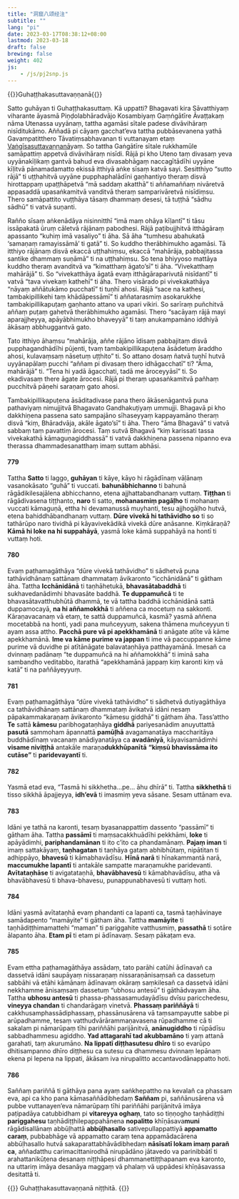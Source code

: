 ```yaml
---
title: "洞窟八颂经注"
subtitle: ""
lang: "pi"
date: 2023-03-17T08:38:12+08:00
lastmod: 2023-03-18
draft: false
brewing: false
weight: 402
js:
    - /js/pj2snp.js
---
```


{{<subtitle>}}Guhaṭṭhakasuttavaṇṇanā{{</subtitle>}}

Satto guhāyan ti Guhaṭṭhakasuttaṃ. Kā uppatti? Bhagavati kira Sāvatthiyaṃ viharante āyasmā Piṇḍolabhāradvājo Kosambiyaṃ Gaṃṅgātīre Āvaṭṭakaṃ nāma Utenassa uyyānaṃ, tattha agamāsi sītale padese divāvihāraṃ nisīditukāmo. Aññadā pi cāyaṃ gacchat’eva tattha pubbāsevanena yathā Gavampatitthero Tāvatiṃsabhavanan ti vuttanayam etaṃ [Vaṅgīsasuttavaṇṇanā](../212/)yaṃ. So tattha Gaṅgātīre sītale rukkhamūle samāpattiṃ appetvā divāvihāraṃ nisīdi. Rājā pi kho Uteno taṃ divasaṃ yeva uyyānakīḷikaṃ gantvā bahud eva divasabhāgaṃ naccagītādīhi uyyāne kīḷitvā pānamadamatto ekissā itthiyā aṅke sīsaṃ katvā sayi. Sesitthiyo “sutto rājā” ti uṭṭhahitvā uyyāne pupphaphalādīni gaṇhantiyo theraṃ disvā hirottappaṃ upaṭṭhāpetvā “mā saddaṃ akatthā” ti aññamaññaṃ nivāretvā appasaddā upasaṅkamitvā vanditvā theraṃ samparivāretvā nisīdiṃsu. Thero samāpattito vuṭṭhāya tāsaṃ dhammaṃ desesi, tā tuṭṭhā “sādhu sādhū” ti vatvā suṇanti.

Rañño sīsaṃ aṅkenādāya nisinnitthī “imā maṃ ohāya kīḷantī” ti tāsu issāpakatā ūruṃ cāletvā rājānaṃ pabodhesi. Rājā paṭibujjhitvā itthāgāraṃ apassanto “kuhiṃ imā vasaliyo” ti āha. Sā āha “tumhesu abahukatā ‘samaṇaṃ ramayissāmā’ ti gatā” ti. So kuddho therābhimukho agamāsi. Tā itthiyo rājānaṃ disvā ekaccā uṭṭhahiṃsu, ekaccā “mahārāja, pabbajitassa santike dhammaṃ suṇāmā” ti na uṭṭhahiṃsu. So tena bhiyyoso mattāya kuddho theraṃ avanditvā va “kimatthaṃ āgato’sī” ti āha. “Vivekatthaṃ mahārājā” ti. So “vivekatthāya āgatā evaṃ itthāgāraparivutā nisīdantī” ti vatvā “tava vivekaṃ kathehī” ti āha. Thero visārado pi vivekakathāya “nāyaṃ aññātukāmo pucchatī” ti tuṇhī ahosi. Rājā “sace na kathesi, tambakipillikehi taṃ khādāpessāmī” ti aññatarasmiṃ asokarukkhe tambakipillikapuṭaṃ gaṇhanto attano va upari vikiri. So sarīraṃ puñchitvā aññaṃ puṭaṃ gahetvā therābhimukho agamāsi. Thero “sacāyaṃ rājā mayi aparajjheyya, apāyābhimukho bhaveyyā” ti taṃ anukampamāno iddhiyā ākāsaṃ abbhuggantvā gato.

Tato itthiyo āhaṃsu “mahārāja, aññe rājāno īdisaṃ pabbajitaṃ disvā pupphagandhādīhi pūjenti, tvaṃ tambakipillikapuṭena āsādetuṃ āraddho ahosi, kulavaṃsaṃ nāsetuṃ uṭṭhito” ti. So attano dosaṃ ñatvā tuṇhī hutvā uyyānapālaṃ pucchi “aññam pi divasaṃ thero idhāgacchatī” ti? “Āma, mahārājā” ti. “Tena hi yadā āgacchati, tadā me āroceyyāsī” ti. So ekadivasaṃ there āgate ārocesi. Rājā pi theraṃ upasaṅkamitvā pañhaṃ pucchitvā pāṇehi saraṇaṃ gato ahosi.

Tambakipillikapuṭena āsāditadivase pana thero ākāsenāgantvā puna pathaviyaṃ nimujjitvā Bhagavato Gandhakuṭiyaṃ ummujji. Bhagavā pi kho dakkhiṇena passena sato sampajāno sīhaseyyaṃ kappayamāno theraṃ disvā “kiṃ, Bhāradvāja, akāle āgato’sī” ti āha. Thero “āma Bhagavā” ti vatvā sabbaṃ taṃ pavattiṃ ārocesi. Taṃ sutvā Bhagavā “kiṃ karissati tassa vivekakathā kāmaguṇagiddhassā” ti vatvā dakkhiṇena passena nipanno eva therassa dhammadesanatthaṃ imaṃ suttam abhāsi.

#### 779

Tattha **Satto** ti laggo, **guhāyan** ti kāye, kāyo hi rāgādīnaṃ vāḷānaṃ vasanokāsato “guhā” ti vuccati. **bahunābhichanno** ti bahunā rāgādikilesajālena abhicchanno, etena ajjhattabandhanaṃ vuttaṃ. **Tiṭṭhan** ti rāgādivasena tiṭṭhanto, **naro** ti satto, **mohanasmiṃ pagāḷho** ti mohanaṃ vuccati kāmaguṇā, ettha hi devamanussā muyhanti, tesu ajjhogāḷho hutvā, etena bahiddhābandhanaṃ vuttaṃ. **Dūre vivekā hi tathāvidho so** ti so tathārūpo naro tividhā pi kāyavivekādikā vivekā dūre anāsanne. Kiṃkāraṇā? **Kāmā hi loke na hi suppahāyā**, yasmā loke kāmā suppahāyā na hontī ti vuttaṃ hoti.

#### 780

Evaṃ paṭhamagāthāya “dūre vivekā tathāvidho” ti sādhetvā puna tathāvidhānaṃ sattānaṃ dhammataṃ āvikaronto “icchānidānā” ti gātham āha. Tattha **Icchānidānā** ti taṇhāhetukā, **bhavasātabaddhā** ti sukhavedanādimhi bhavasāte baddhā. **Te duppamuñcā** ti te bhavasātavatthubhūtā dhammā, te vā tattha baddhā icchānidānā sattā duppamocayā, **na hi aññamokkhā** ti aññena ca mocetuṃ na sakkonti. Kāraṇavacanaṃ vā etaṃ, te sattā duppamuñcā, kasmā? yasmā aññena mocetabbā na honti, yadi pana muñceyyuṃ, sakena thāmena muñceyyun ti ayam assa attho. **Pacchā pure vā pi apekkhamānā** ti anāgate atīte vā kāme apekkhamānā. **Ime va kāme purime va jappan** ti ime vā paccuppanne kāme purime vā duvidhe pi atītānāgate balavataṇhāya patthayamānā. Imesañ ca dvinnaṃ padānaṃ “te duppamuñcā na hi aññamokkhā” ti iminā saha sambandho veditabbo, itarathā “apekkhamānā jappaṃ kiṃ karonti kiṃ vā katā” ti na paññāyeyyuṃ.

#### 781

Evaṃ paṭhamagāthāya “dūre vivekā tathāvidho” ti sādhetvā dutiyagāthāya ca tathāvidhānaṃ sattānaṃ dhammataṃ āvikatvā idāni nesaṃ pāpakammakaraṇaṃ āvikaronto “kāmesu giddhā” ti gātham āha. Tass’attho **Te** sattā **kāmesu** paribhogataṇhāya **giddhā** pariyesanādim anuyuttattā **pasutā** sammoham āpannattā **pamūḷhā** avagamanatāya maccharitāya buddhādīnaṃ vacanaṃ anādiyanatāya ca **avadāniyā**, kāyavisamādimhi **visame niviṭṭhā** antakāle maraṇa**dukkhūpanītā** **“kiṃsū bhavissāma ito cutāse”** ti **paridevayantī** ti.

#### 782

Yasmā etad eva, “Tasmā hi sikkhetha…pe… āhu dhīrā” ti. Tattha **sikkhethā** ti tisso sikkhā āpajjeyya, **idh’evā** ti imasmiṃ yeva sāsane. Sesam uttānam eva.

#### 783

Idāni ye tathā na karonti, tesaṃ byasanappattiṃ dassento “passāmī” ti gātham āha. Tattha **passāmī** ti maṃsacakkhuādīhi pekkhāmi, **loke** ti apāyādimhi, **pariphandamānan** ti ito c’ito ca phandamānaṃ. **Pajaṃ iman** ti imaṃ sattakāyaṃ, **taṇhagatan** ti taṇhāya gataṃ abhibhūtaṃ, nipātitan ti adhippāyo, **bhavesū** ti kāmabhavādīsu. **Hīnā narā** ti hīnakammantā narā, **maccumukhe lapantī** ti antakāle sampatte maraṇamukhe paridevanti. **Avītataṇhāse** ti avigatataṇhā, **bhavābhavesū** ti kāmabhavādīsu, atha vā bhavābhavesū ti bhava-bhavesu, punappunabhavesū ti vuttaṃ hoti.

#### 784

Idāni yasmā avītataṇhā evaṃ phandanti ca lapanti ca, tasmā taṇhāvinaye samādapento “mamāyite” ti gātham āha. Tattha **mamāyite** ti taṇhādiṭṭhimamattehi “maman” ti pariggahite vatthusmiṃ, **passathā** ti sotāre ālapanto āha. **Etam pī** ti etam pi ādīnavaṃ. Sesaṃ pākaṭam eva.

#### 785

Evam ettha paṭhamagāthāya assādaṃ, tato parāhi catūhi ādīnavañ ca dassetvā idāni saupāyaṃ nissaraṇaṃ nissaraṇānisaṃsañ ca dassetuṃ sabbāhi vā etāhi kāmānaṃ ādīnavaṃ okāraṃ saṃkilesañ ca dassetvā idāni nekkhamme ānisaṃsaṃ dassetuṃ “ubhosu antesū” ti gāthādvayam āha. Tattha **ubhosu antesū** ti phassa-phassasamudayādīsu dvīsu paricchedesu, **vineyya chandan** ti chandarāgaṃ vinetvā. **Phassaṃ pariññāyā** ti cakkhusamphassādiphassaṃ, phassānusārena vā taṃsampayutte sabbe pi arūpadhamme, tesaṃ vatthudvārārammaṇavasena rūpadhamme cā ti sakalam pi nāmarūpaṃ tīhi pariññāhi parijānitvā, **anānugiddho** ti rūpādīsu sabbadhammesu agiddho. **Yad attagarahī tad akubbamāno** ti yaṃ attanā garahati, taṃ akurumāno. **Na lippatī diṭṭhasutesu dhīro** ti so evarūpo dhitisampanno dhīro diṭṭhesu ca sutesu ca dhammesu dvinnaṃ lepānaṃ ekena pi lepena na lippati, ākāsam iva nirupalitto accantavodānappatto hoti.

#### 786

Saññaṃ pariññā ti gāthāya pana ayaṃ saṅkhepattho na kevalañ ca phassam eva, api ca kho pana kāmasaññādibhedaṃ **Saññam** pi, saññānusārena vā pubbe vuttanayen’eva nāmarūpaṃ tīhi pariññāhi parijānitvā imāya paṭipadāya catubbidham pi **vitareyya oghaṃ**, tato so tiṇṇogho taṇhādiṭṭhi **pariggahesu** taṇhādiṭṭhilepappahānena **nopalitto** khīṇāsava**muni** rāgādisallānaṃ abbūḷhattā **abbūḷhasallo** sativepullappattiyā **appamatto caraṃ**, pubbabhāge vā appamatto caraṃ tena appamādacārena abbūḷhasallo hutvā sakaparattabhāvādibhedaṃ **nāsīsatī lokam imaṃ parañ ca**, aññadatthu carimacittanirodhā nirupādāno jātavedo va parinibbātī ti arahattanikūṭena desanaṃ niṭṭhāpesi dhammanettiṭṭhapanam eva karonto, na uttariṃ imāya desanāya maggaṃ vā phalaṃ vā uppādesi khīṇāsavassa desitattā ti.

{{<eof>}}
    Guhaṭṭhakasuttavaṇṇanā niṭṭhitā.
{{</eof>}}